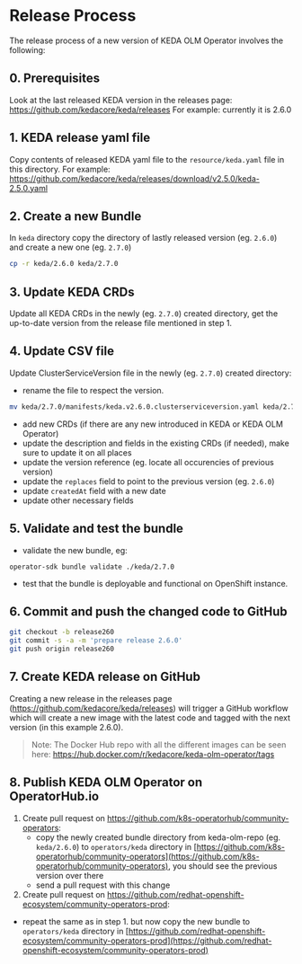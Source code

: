 # Release Process

The release process of a new version of KEDA OLM Operator involves the following:

## 0. Prerequisites

Look at the last released KEDA version in the releases page: https://github.com/kedacore/keda/releases
For example: currently it is 2.6.0

## 1. KEDA release yaml file

Copy contents of released KEDA yaml file to the `resource/keda.yaml` file in this directory.
For example: https://github.com/kedacore/keda/releases/download/v2.5.0/keda-2.5.0.yaml

## 2. Create a new Bundle

In `keda` directory copy the directory of lastly released version (eg. `2.6.0`) and create a new one (eg. `2.7.0`)
```bash
cp -r keda/2.6.0 keda/2.7.0
```

## 3. Update KEDA CRDs
Update all KEDA CRDs in the newly (eg. `2.7.0`) created directory, get the up-to-date version from the release file mentioned in step 1.

## 4. Update CSV file
Update ClusterServiceVersion file in the newly (eg. `2.7.0`) created directory:
- rename the file to respect the version.
```bash
mv keda/2.7.0/manifests/keda.v2.6.0.clusterserviceversion.yaml keda/2.7.0/manifests/keda.v2.7.0.clusterserviceversion.yaml
```
- add new CRDs (if there are any new introduced in KEDA or KEDA OLM Operator)
- update the description and fields in the existing CRDs (if needed), make sure to update it on all places
- update the version reference (eg. locate all occurencies of previous version)
- update the `replaces` field to point to the previous version (eg. `2.6.0`)
- update `createdAt` field with a new date
- update other necessary fields

## 5. Validate and test the bundle
- validate the new bundle, eg:
```
operator-sdk bundle validate ./keda/2.7.0
```
- test that the bundle is deployable and functional on OpenShift instance.

## 6. Commit and push the changed code to GitHub
```bash
git checkout -b release260
git commit -s -a -m 'prepare release 2.6.0'
git push origin release260
```

## 7. Create KEDA release on GitHub

Creating a new release in the releases page (https://github.com/kedacore/keda/releases) will trigger a GitHub workflow which will create a new image with the latest code and tagged with the next version (in this example 2.6.0).

> Note: The Docker Hub repo with all the different images can be seen here: https://hub.docker.com/r/kedacore/keda-olm-operator/tags


## 8. Publish KEDA OLM Operator on OperatorHub.io
1. Create pull request on https://github.com/k8s-operatorhub/community-operators:
    - copy the newly created bundle directory from keda-olm-repo (eg. `keda/2.6.0`) to `operators/keda` directory in [https://github.com/k8s-operatorhub/community-operators](https://github.com/k8s-operatorhub/community-operators), you should see the previous version over there
    - send a pull request with this change
2.  Create pull request on https://github.com/redhat-openshift-ecosystem/community-operators-prod:
   - repeat the same as in step 1. but now copy the new bundle to `operators/keda` directory in [https://github.com/redhat-openshift-ecosystem/community-operators-prod](https://github.com/redhat-openshift-ecosystem/community-operators-prod)
